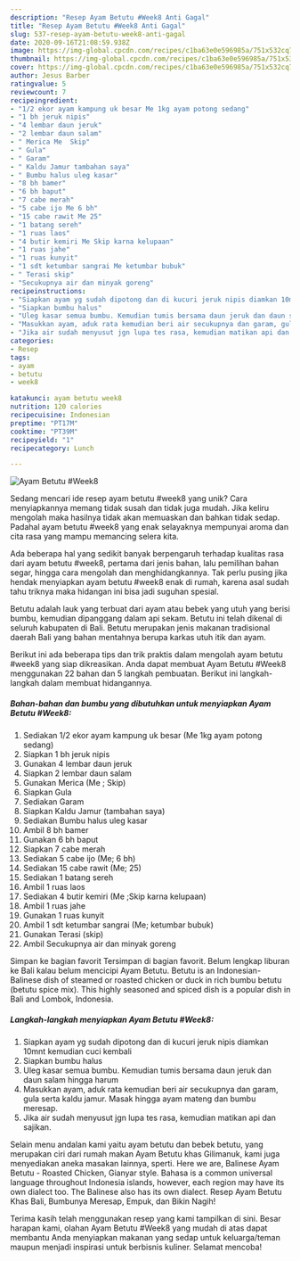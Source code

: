```yaml
---
description: "Resep Ayam Betutu #Week8 Anti Gagal"
title: "Resep Ayam Betutu #Week8 Anti Gagal"
slug: 537-resep-ayam-betutu-week8-anti-gagal
date: 2020-09-16T21:08:59.938Z
image: https://img-global.cpcdn.com/recipes/c1ba63e0e596985a/751x532cq70/ayam-betutu-week8-foto-resep-utama.jpg
thumbnail: https://img-global.cpcdn.com/recipes/c1ba63e0e596985a/751x532cq70/ayam-betutu-week8-foto-resep-utama.jpg
cover: https://img-global.cpcdn.com/recipes/c1ba63e0e596985a/751x532cq70/ayam-betutu-week8-foto-resep-utama.jpg
author: Jesus Barber
ratingvalue: 5
reviewcount: 7
recipeingredient:
- "1/2 ekor ayam kampung uk besar Me 1kg ayam potong sedang"
- "1 bh jeruk nipis"
- "4 lembar daun jeruk"
- "2 lembar daun salam"
- " Merica Me  Skip"
- " Gula"
- " Garam"
- " Kaldu Jamur tambahan saya"
- " Bumbu halus uleg kasar"
- "8 bh bamer"
- "6 bh baput"
- "7 cabe merah"
- "5 cabe ijo Me 6 bh"
- "15 cabe rawit Me 25"
- "1 batang sereh"
- "1 ruas laos"
- "4 butir kemiri Me Skip karna kelupaan"
- "1 ruas jahe"
- "1 ruas kunyit"
- "1 sdt ketumbar sangrai Me ketumbar bubuk"
- " Terasi skip"
- "Secukupnya air dan minyak goreng"
recipeinstructions:
- "Siapkan ayam yg sudah dipotong dan di kucuri jeruk nipis diamkan 10mnt kemudian cuci kembali"
- "Siapkan bumbu halus"
- "Uleg kasar semua bumbu. Kemudian tumis bersama daun jeruk dan daun salam hingga harum"
- "Masukkan ayam, aduk rata kemudian beri air secukupnya dan garam, gula serta kaldu jamur. Masak hingga ayam mateng dan bumbu meresap."
- "Jika air sudah menyusut jgn lupa tes rasa, kemudian matikan api dan sajikan."
categories:
- Resep
tags:
- ayam
- betutu
- week8

katakunci: ayam betutu week8 
nutrition: 120 calories
recipecuisine: Indonesian
preptime: "PT17M"
cooktime: "PT39M"
recipeyield: "1"
recipecategory: Lunch

---
```



![Ayam Betutu #Week8](https://img-global.cpcdn.com/recipes/c1ba63e0e596985a/751x532cq70/ayam-betutu-week8-foto-resep-utama.jpg)

Sedang mencari ide resep ayam betutu #week8 yang unik? Cara menyiapkannya memang tidak susah dan tidak juga mudah. Jika keliru mengolah maka hasilnya tidak akan memuaskan dan bahkan tidak sedap. Padahal ayam betutu #week8 yang enak selayaknya mempunyai aroma dan cita rasa yang mampu memancing selera kita.

Ada beberapa hal yang sedikit banyak berpengaruh terhadap kualitas rasa dari ayam betutu #week8, pertama dari jenis bahan, lalu pemilihan bahan segar, hingga cara mengolah dan menghidangkannya. Tak perlu pusing jika hendak menyiapkan ayam betutu #week8 enak di rumah, karena asal sudah tahu triknya maka hidangan ini bisa jadi suguhan spesial.

Betutu adalah lauk yang terbuat dari ayam atau bebek yang utuh yang berisi bumbu, kemudian dipanggang dalam api sekam. Betutu ini telah dikenal di seluruh kabupaten di Bali. Betutu merupakan jenis makanan tradisional daerah Bali yang bahan mentahnya berupa karkas utuh itik dan ayam.


Berikut ini ada beberapa tips dan trik praktis dalam mengolah ayam betutu #week8 yang siap dikreasikan. Anda dapat membuat Ayam Betutu #Week8 menggunakan 22 bahan dan 5 langkah pembuatan. Berikut ini langkah-langkah dalam membuat hidangannya.

<!--inarticleads1-->

##### Bahan-bahan dan bumbu yang dibutuhkan untuk menyiapkan Ayam Betutu #Week8:

1. Sediakan 1/2 ekor ayam kampung uk besar (Me 1kg ayam potong sedang)
1. Siapkan 1 bh jeruk nipis
1. Gunakan 4 lembar daun jeruk
1. Siapkan 2 lembar daun salam
1. Gunakan  Merica (Me ; Skip)
1. Siapkan  Gula
1. Sediakan  Garam
1. Siapkan  Kaldu Jamur (tambahan saya)
1. Sediakan  Bumbu halus uleg kasar
1. Ambil 8 bh bamer
1. Gunakan 6 bh baput
1. Siapkan 7 cabe merah
1. Sediakan 5 cabe ijo (Me; 6 bh)
1. Sediakan 15 cabe rawit (Me; 25)
1. Sediakan 1 batang sereh
1. Ambil 1 ruas laos
1. Sediakan 4 butir kemiri (Me ;Skip karna kelupaan)
1. Ambil 1 ruas jahe
1. Gunakan 1 ruas kunyit
1. Ambil 1 sdt ketumbar sangrai (Me; ketumbar bubuk)
1. Gunakan  Terasi (skip)
1. Ambil Secukupnya air dan minyak goreng


Simpan ke bagian favorit Tersimpan di bagian favorit. Belum lengkap liburan ke Bali kalau belum mencicipi Ayam Betutu. Betutu is an Indonesian-Balinese dish of steamed or roasted chicken or duck in rich bumbu betutu (betutu spice mix). This highly seasoned and spiced dish is a popular dish in Bali and Lombok, Indonesia. 

<!--inarticleads2-->

##### Langkah-langkah menyiapkan Ayam Betutu #Week8:

1. Siapkan ayam yg sudah dipotong dan di kucuri jeruk nipis diamkan 10mnt kemudian cuci kembali
1. Siapkan bumbu halus
1. Uleg kasar semua bumbu. Kemudian tumis bersama daun jeruk dan daun salam hingga harum
1. Masukkan ayam, aduk rata kemudian beri air secukupnya dan garam, gula serta kaldu jamur. Masak hingga ayam mateng dan bumbu meresap.
1. Jika air sudah menyusut jgn lupa tes rasa, kemudian matikan api dan sajikan.


Selain menu andalan kami yaitu ayam betutu dan bebek betutu, yang merupakan ciri dari rumah makan Ayam Betutu khas Gilimanuk, kami juga menyediakan aneka masakan lainnya, sperti. Here we are, Balinese Ayam Betutu - Roasted Chicken, Gianyar style. Bahasa is a common universal language throughout Indonesia islands, however, each region may have its own dialect too. The Balinese also has its own dialect. Resep Ayam Betutu Khas Bali, Bumbunya Meresap, Empuk, dan Bikin Nagih! 

Terima kasih telah menggunakan resep yang kami tampilkan di sini. Besar harapan kami, olahan Ayam Betutu #Week8 yang mudah di atas dapat membantu Anda menyiapkan makanan yang sedap untuk keluarga/teman maupun menjadi inspirasi untuk berbisnis kuliner. Selamat mencoba!

